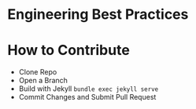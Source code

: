 # Engineering Best Practices


# How to Contribute

* Clone Repo
* Open a Branch
* Build with Jekyll `bundle exec jekyll serve`
* Commit Changes and Submit Pull Request
